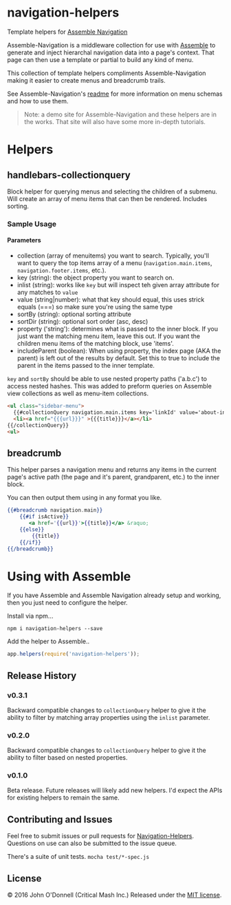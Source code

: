 # navigation-helpers
Template helpers for [Assemble Navigation](https://github.com/criticalmash/assemble-navigation)

Assemble-Navigation is a middleware collection for use with [Assemble](https://github.com/assemble/assemble)
to generate and inject hierarchal navigation data into a page's context. That page can then use a template or partial to build any kind of menu.

This collection of template helpers compliments Assemble-Navigation making it easier to create menus and breadcrumb trails.

See Assemble-Navigation's [readme](https://github.com/criticalmash/assemble-navigation) for more information on menu schemas and how to use them.

> Note: a demo site for Assemble-Navigation and these helpers are in the works. That site will also have some more in-depth tutorials.

# Helpers

## handlebars-collectionquery
Block helper for querying menus and selecting the children of a submenu. Will create an array of menu items that can then be rendered. Includes sorting. 

### Sample Usage

#### Parameters
* collection (array of menuitems) you want to search. Typically, you'll want to query the top items array of a menu (`navigation.main.items`, `navigation.footer.items`, etc.).
* key (string): the object property you want to search on.
* inlist (string): works like `key` but will inspect teh given array attribute for any matches to `value`
* value (string|number): what that key should equal, this uses strick equals (===) so make sure you're using the same type
* sortBy (string): optional sorting attribute
* sortDir (string): optional sort order (asc, desc)
* property ('string'): determines what is passed to the inner block. If you just want the matching menu item, leave this out. If you want the children menu items of the matching block, use 'items'.
* includeParent (boolean): When using property, the index page (AKA the parent) is left out of the results by default. Set this to true to include the parent in the items passed to the inner template.

`key` and `sortBy` should be able to use nested property paths ('a.b.c') to access nested hashes. This was added to preform queries on Assemble view collections as well as menu-item collections.

```html
<ul class="sidebar-menu">
  {{#collectionQuery navigation.main.items key='linkId' value='about-index' includeParent=true property='items' sortBy='title' sortDir='asc'}}
  <li><a href="{{{url}}}" >{{{title}}}</a></li>
{{/collectionQuery}}
<ul>
```

## breadcrumb
This helper parses a navigation menu and returns any items in the current page's active path (the page and it's parent, grandparent, etc.) to the inner block.

You can then output them using in any format you like.

```handlebars
{{#breadcrumb navigation.main}}
    {{#if isActive}}
       <a href='{{url}}'>{{title}}</a> &raquo;
    {{else}}
        {{title}}
    {{/if}}
{{/breadcrumb}}
```

# Using with Assemble
If you have Assemble and Assemble Navigation already setup and working, then you just need to configure the helper.

Install via npm...

```
npm i navigation-helpers --save
```

Add the helper to Assemble..

```js
app.helpers(require('navigation-helpers'));
```

## Release History
### v0.3.1
Backward compatible changes to `collectionQuery` helper to give it the ability to filter by matching array properties using the `inlist` parameter.

### v0.2.0
Backward compatible changes to `collectionQuery` helper to give it the ability to filter based on nested properties.

### v0.1.0
Beta release. Future releases will likely add new helpers. I'd expect the APIs for existing helpers to remain the same.

## Contributing and Issues
Feel free to submit issues or pull requests for [Navigation-Helpers](https://github.com/criticalmash/navigation-helpers/issues). Questions on use can also be submitted to the issue queue.

There's a suite of unit tests. ```mocha test/*-spec.js```

## License
© 2016 John O'Donnell (Critical Mash Inc.) Released under the [MIT license](https://github.com/criticalmash/navigation-helpers/blob/master/LICENSE).
